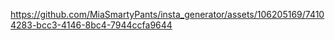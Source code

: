 

https://github.com/MiaSmartyPants/insta_generator/assets/106205169/74104283-bcc3-4146-8bc4-7944ccfa9644

